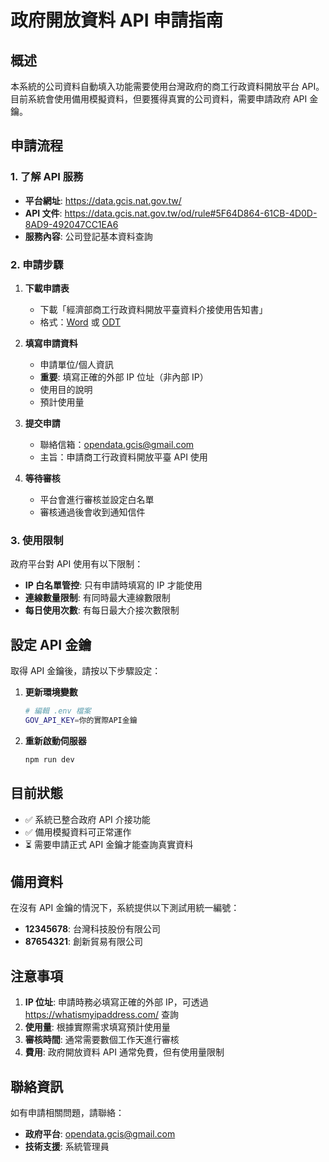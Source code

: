 # 政府開放資料 API 申請指南

## 概述

本系統的公司資料自動填入功能需要使用台灣政府的商工行政資料開放平台 API。目前系統會使用備用模擬資料，但要獲得真實的公司資料，需要申請政府 API 金鑰。

## 申請流程

### 1. 了解 API 服務

- **平台網址**: https://data.gcis.nat.gov.tw/
- **API 文件**: https://data.gcis.nat.gov.tw/od/rule#5F64D864-61CB-4D0D-8AD9-492047CC1EA6
- **服務內容**: 公司登記基本資料查詢

### 2. 申請步驟

1. **下載申請表**
   - 下載「經濟部商工行政資料開放平臺資料介接使用告知書」
   - 格式：[Word](https://data.gcis.nat.gov.tw/od/file/經濟部商工行政資料開放平臺資料介接使用告知書.doc) 或 [ODT](https://data.gcis.nat.gov.tw/od/file/經濟部商工行政資料開放平臺資料介接使用告知書.odt)

2. **填寫申請資料**
   - 申請單位/個人資訊
   - **重要**: 填寫正確的外部 IP 位址（非內部 IP）
   - 使用目的說明
   - 預計使用量

3. **提交申請**
   - 聯絡信箱：opendata.gcis@gmail.com
   - 主旨：申請商工行政資料開放平臺 API 使用

4. **等待審核**
   - 平台會進行審核並設定白名單
   - 審核通過後會收到通知信件

### 3. 使用限制

政府平台對 API 使用有以下限制：

- **IP 白名單管控**: 只有申請時填寫的 IP 才能使用
- **連線數量限制**: 有同時最大連線數限制
- **每日使用次數**: 有每日最大介接次數限制

## 設定 API 金鑰

取得 API 金鑰後，請按以下步驟設定：

1. **更新環境變數**
   ```bash
   # 編輯 .env 檔案
   GOV_API_KEY=你的實際API金鑰
   ```

2. **重新啟動伺服器**
   ```bash
   npm run dev
   ```

## 目前狀態

- ✅ 系統已整合政府 API 介接功能
- ✅ 備用模擬資料可正常運作
- ⏳ 需要申請正式 API 金鑰才能查詢真實資料

## 備用資料

在沒有 API 金鑰的情況下，系統提供以下測試用統一編號：

- **12345678**: 台灣科技股份有限公司
- **87654321**: 創新貿易有限公司

## 注意事項

1. **IP 位址**: 申請時務必填寫正確的外部 IP，可透過 https://whatismyipaddress.com/ 查詢
2. **使用量**: 根據實際需求填寫預計使用量
3. **審核時間**: 通常需要數個工作天進行審核
4. **費用**: 政府開放資料 API 通常免費，但有使用量限制

## 聯絡資訊

如有申請相關問題，請聯絡：
- **政府平台**: opendata.gcis@gmail.com
- **技術支援**: 系統管理員